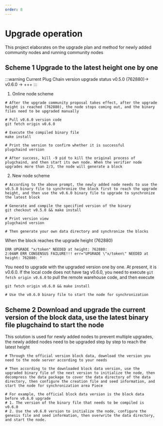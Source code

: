 ```yaml
---
order: 8
---
```



# Upgrade operation

This project elaborates on the upgrade plan and method for newly added community nodes and running community nodes
## Scheme 1 Upgrade to the latest height one by one

:::warning
Current Plug Chain version upgrade status v0.5.0 (762880)-> v0.6.0 -> +++
:::
1. Online node scheme
```shell
# After the upgrade community proposal takes effect, after the upgrade height is reached (762880), the node stops coming out, and the binary files need to be upgraded manually

# Pull v0.6.0 version code
git fetch origin v0.6.0

# Execute the compiled binary file
make install

# Print the version to confirm whether it is successful
plugchaind version

# After success, kill -9 pid to kill the original process of plugchaind, and then start its own node. When the verifier node upgrades more than 2/3, the node will generate a block
```
2. New node scheme
```shell
# According to the above prompt, the newly added node needs to use the v0.5.0 binary file to synchronize the block first to reach the upgrade height, and then use the v0.6.0 binary file to upgrade to synchronize the latest block

# Generate and compile the specified version of the binary
git checkout v0.5.0 && make install

# Print version view
plugchaind version

# Then generate your own data directory and synchronize the blocks
```


When the block reaches the upgrade height (762880)
```
ERR UPGRADE "x/token" NEEDED at height: 762880:
2:04AM ERR CONSENSUS FAILURE!!! err="UPGRADE \"x/token\" NEEDED at height: 762880: "
```

You need to upgrade with the upgraded version one by one. At present, it is v0.6.0. If the local code does not have tag v0.6.0, you need to execute `git fetch origin v0.6.0` to pull the remote warehouse code, and then execute

```
git fetch origin v0.6.0 && make install

# Use the v0.6.0 binary file to start the node for synchronization
```



## Scheme 2 Download and upgrade the current version of the block data, use the latest binary file plugchaind to start the node

This solution is used for newly added nodes to prevent multiple upgrades, the newly added nodes need to be upgraded step by step to reach the latest height

```shell
# Through the official version block data, download the version you need to the node server according to your needs

# Then according to the downloaded block data version, use the upgraded binary file of the next version to initialize the node, then decompress the data package to cover the data directory of the data directory, then configure the creation file and seed information, and start the node for synchronization area Piece

# For example, the official block data version is the block data before v0.6.0 upgrade
# 1. The version of the binary file that needs to be compiled is v0.6.0
# 2. Use the v0.6.0 version to initialize the node, configure the genesis file and seed information, then overwrite the data directory, and start the node.
```